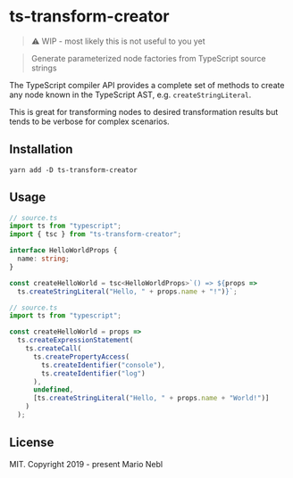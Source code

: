 # ts-transform-creator

> :warning: WIP - most likely this is not useful to you yet

> Generate parameterized node factories from TypeScript source strings

The TypeScript compiler API provides a complete set of methods to create
any node known in the TypeScript AST, e.g. `createStringLiteral`.

This is great for transforming nodes to desired transformation results but
tends to be verbose for complex scenarios.

## Installation

```
yarn add -D ts-transform-creator
```

## Usage

```ts
// source.ts
import ts from "typescript";
import { tsc } from "ts-transform-creator";

interface HelloWorldProps {
  name: string;
}

const createHelloWorld = tsc<HelloWorldProps>`() => ${props =>
  ts.createStringLiteral("Hello, " + props.name + "!")}`;
```

```ts
// source.ts
import ts from "typescript";

const createHelloWorld = props =>
  ts.createExpressionStatement(
    ts.createCall(
      ts.createPropertyAccess(
        ts.createIdentifier("console"),
        ts.createIdentifier("log")
      ),
      undefined,
      [ts.createStringLiteral("Hello, " + props.name + "World!")]
    )
  );
```

## License

MIT. Copyright 2019 - present Mario Nebl

